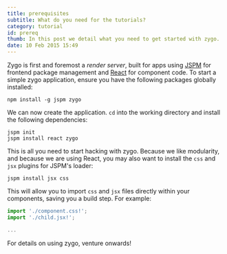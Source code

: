 ```yaml
---
title: prerequisites
subtitle: What do you need for the tutorials?
category: tutorial
id: prereq
thumb: In this post we detail what you need to get started with zygo.
date: 10 Feb 2015 15:49
---
```


Zygo is first and foremost a _render server_, built for apps using [JSPM](https://github.com/jspm/jspm-cli) for frontend package management and [React](https://facebook.github.io/react/) for component code. To start a simple zygo application, ensure you have the following packages globally installed:

```
npm install -g jspm zygo
```

We can now create the application. `cd` into the working directory and install the following dependencies:

```
jspm init
jspm install react zygo
```

This is all you need to start hacking with zygo. Because we like modularity, and because we are using React, you may also want to install the `css` and `jsx` plugins for JSPM's loader:

```
jspm install jsx css
```

This will allow you to import `css` and `jsx` files directly within your components, saving you a build step. For example:

```javascript
import './component.css!';
import './child.jsx!';

...
```

For details on using zygo, venture onwards!
